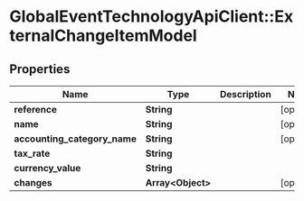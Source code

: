 # GlobalEventTechnologyApiClient::ExternalChangeItemModel

## Properties
Name | Type | Description | Notes
------------ | ------------- | ------------- | -------------
**reference** | **String** |  | [optional] 
**name** | **String** |  | [optional] 
**accounting_category_name** | **String** |  | [optional] 
**tax_rate** | **String** |  | 
**currency_value** | **String** |  | 
**changes** | **Array&lt;Object&gt;** |  | [optional] 

